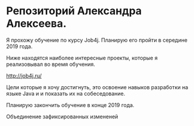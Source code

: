 # Репозиторий Александра Алексеева.

Я прохожу обучение по курсу Job4j. Планирую его пройти в середине 2019 года.

Ниже находятся наиболее интересные проекты, которые я реализовывал во время обучения.

http://job4j.ru/

Цели которые я хочу достигнуть, это освоение навыков разработки на языке Java и и показать их на собеседование.

Планирую закончить обучение в конце 2019 года.

Объединение зафиксированных измененей